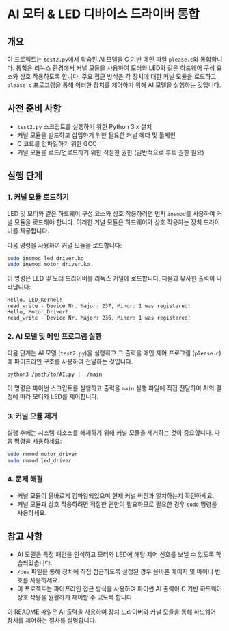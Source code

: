 # AI 모터 & LED 디바이스 드라이버 통합

## 개요
이 프로젝트는 `test2.py`에서 학습된 AI 모델을 C 기반 메인 파일 `please.c`와 통합합니다. 통합은 리눅스 환경에서 커널 모듈을 사용하여 모터와 LED와 같은 하드웨어 구성 요소와 상호 작용하도록 합니다. 주요 접근 방식은 각 장치에 대한 커널 모듈을 로드하고 `please.c` 프로그램을 통해 이러한 장치를 제어하기 위해 AI 모델을 실행하는 것입니다.

## 사전 준비 사항
- `test2.py` 스크립트를 실행하기 위한 Python 3.x 설치
- 커널 모듈을 빌드하고 삽입하기 위한 필요한 커널 헤더 및 툴체인
- C 코드를 컴파일하기 위한 GCC
- 커널 모듈을 로드/언로드하기 위한 적절한 권한 (일반적으로 루트 권한 필요)

## 실행 단계

### 1. 커널 모듈 로드하기
LED 및 모터와 같은 하드웨어 구성 요소와 상호 작용하려면 먼저 `insmod`를 사용하여 커널 모듈을 로드해야 합니다. 이러한 커널 모듈은 하드웨어와 상호 작용하는 장치 드라이버를 제공합니다.

다음 명령을 사용하여 커널 모듈을 로드합니다:

```sh
sudo insmod led_driver.ko
sudo insmod motor_driver.ko
```
이 명령은 LED 및 모터 드라이버를 리눅스 커널에 로드합니다. 다음과 유사한 출력이 나타납니다:

```
Hello, LED_Kernel!
read_write - Device Nr. Major: 237, Minor: 1 was registered!
Hello, Motor_Driver!
read_write - Device Nr. Major: 236, Minor: 1 was registered!
```

### 2. AI 모델 및 메인 프로그램 실행
다음 단계는 AI 모델 (`test2.py`)을 실행하고 그 출력을 메인 제어 프로그램 (`please.c`)에 파이프라인 구조를 사용하여 전달하는 것입니다.

```sh
python3 /path/to/AI.py | ./main
```
이 명령은 파이썬 스크립트를 실행하고 출력을 `main` 실행 파일에 직접 전달하여 AI의 결정에 따라 모터와 LED를 제어합니다.

### 3. 커널 모듈 제거
실행 후에는 시스템 리소스를 해제하기 위해 커널 모듈을 제거하는 것이 중요합니다. 다음 명령을 사용하세요:

```sh
sudo rmmod motor_driver
sudo rmmod led_driver
```

### 4. 문제 해결
- 커널 모듈이 올바르게 컴파일되었으며 현재 커널 버전과 일치하는지 확인하세요.
- 커널 모듈과 상호 작용하려면 적절한 권한이 필요하므로 필요한 경우 `sudo` 명령을 사용하세요.

## 참고 사항
- AI 모델은 특정 패턴을 인식하고 모터와 LED에 해당 제어 신호를 보낼 수 있도록 학습되었습니다.
- `/dev` 파일을 통해 장치에 직접 접근하도록 설정된 경우 올바른 메이저 및 마이너 번호를 사용하세요.
- 이 프로젝트는 파이프라인 접근 방식을 사용하여 파이썬 AI 출력이 C 기반 하드웨어 상호 작용을 원활하게 제어할 수 있도록 합니다.

이 README 파일은 AI 출력을 사용하여 장치 드라이버와 커널 모듈을 통해 하드웨어 장치를 제어하는 절차를 설명합니다.

